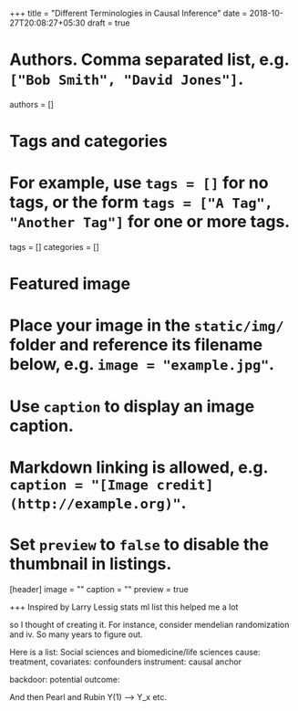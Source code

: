 +++
title = "Different Terminologies in Causal Inference"
date = 2018-10-27T20:08:27+05:30
draft = true

# Authors. Comma separated list, e.g. `["Bob Smith", "David Jones"]`.
authors = []

# Tags and categories
# For example, use `tags = []` for no tags, or the form `tags = ["A Tag", "Another Tag"]` for one or more tags.
tags = []
categories = []

# Featured image
# Place your image in the `static/img/` folder and reference its filename below, e.g. `image = "example.jpg"`.
# Use `caption` to display an image caption.
#   Markdown linking is allowed, e.g. `caption = "[Image credit](http://example.org)"`.
# Set `preview` to `false` to disable the thumbnail in listings.
[header]
image = ""
caption = ""
preview = true

+++
Inspired by Larry Lessig stats ml list
this helped me a lot

so I thought of creating it. For instance, consider mendelian randomization and iv. So many years to figure out.

Here is a list:
Social sciences and biomedicine/life sciences
cause: treatment, 
covariates: confounders
instrument: causal anchor

backdoor:
potential outcome: 

And then Pearl and Rubin
Y(1) --> Y_x etc.
